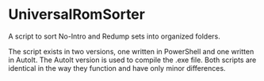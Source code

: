 # UniversalRomSorter
A script to sort No-Intro and Redump sets into organized folders.

The script exists in two versions, one written in PowerShell and one written in AutoIt. The AutoIt version is used to compile the .exe file. Both scripts are identical in the way they function and have only minor differences.
